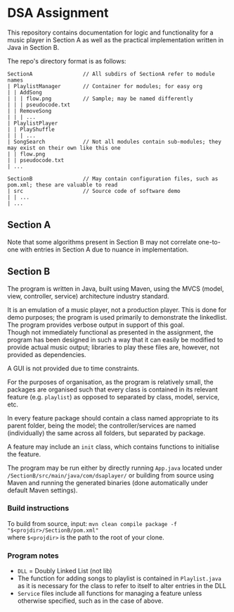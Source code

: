 # DSA Assignment

This repository contains documentation for logic and functionality for a music player in Section A as well as the practical implementation written in Java in Section B.  

The repo's directory format is as follows:

```text
SectionA                // All subdirs of SectionA refer to module names
| PlaylistManager       // Container for modules; for easy org
| | AddSong
| | | flow.png          // Sample; may be named differently
| | | pseudocode.txt
| | RemoveSong
| | | ...
| PlaylistPlayer
| | PlayShuffle
| | | ...
| SongSearch            // Not all modules contain sub-modules; they may exist on their own like this one
| | flow.png
| | pseudocode.txt
| ...

SectionB                // May contain configuration files, such as pom.xml; these are valuable to read
| src                   // Source code of software demo
| | ...
| ...
```

## Section A

Note that some algorithms present in Section B may not correlate one-to-one with entries in Section A due to nuance in implementation.

## Section B

The program is written in Java, built using Maven, using the MVCS (model, view, controller, service) architecture industry standard.  

It is an emulation of a music player, not a production player. This is done for demo purposes; the program is used primarily to demonstrate the linkedlist. The program provides verbose output in support of this goal.  
Though not immediately functional as presented in the assignment, the program has been designed in such a way that it can easily be modified to provide actual music output; libraries to play these files are, however, not provided as dependencies.  

A GUI is not provided due to time constraints.  

For the purposes of organisation, as the program is relatively small, the packages are organised such that every class is contained in its relevant feature (e.g. `playlist`) as opposed to separated by class, model, service, etc.  

In every feature package should contain a class named appropriate to its parent folder, being the model; the controller/services are named (individually) the same across all folders, but separated by package.  

A feature may include an `init` class, which contains functions to initialise the feature.  

The program may be run either by directly running `App.java` located under `/SectionB/src/main/java/com/dsaplayer/` or building from source using Maven and running the generated binaries (done automatically under default Maven settings).  

### Build instructions

To build from source, input:
`mvn clean compile package -f "$<projdir>/SectionB/pom.xml"`  
where `$<projdir>` is the path to the root of your clone.  

### Program notes

- `DLL` = Doubly Linked List (not lib)
- The function for adding songs to playlist is contained in `Playlist.java` as it is necessary for the class to refer to itself to alter entries in the DLL
- `Service` files include all functions for managing a feature unless otherwise specified, such as in the case of above.

